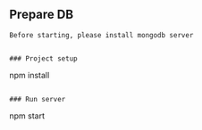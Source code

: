
## Prepare DB
```
Before starting, please install mongodb server


### Project setup
```
npm install
```

### Run server
```
npm start
```
